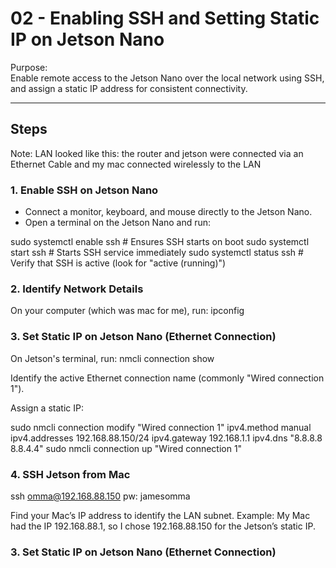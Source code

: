 # 02 - Enabling SSH and Setting Static IP on Jetson Nano

Purpose:  
Enable remote access to the Jetson Nano over the local network using SSH, and assign a static IP address for consistent connectivity.

---

## Steps

Note: LAN looked like this: the router and jetson were connected via an Ethernet Cable and my mac connected wirelessly to the LAN

### 1. Enable SSH on Jetson Nano

- Connect a monitor, keyboard, and mouse directly to the Jetson Nano.
- Open a terminal on the Jetson Nano and run:

sudo systemctl enable ssh   # Ensures SSH starts on boot
sudo systemctl start ssh    # Starts SSH service immediately
sudo systemctl status ssh   # Verify that SSH is active (look for "active (running)")

### 2. Identify Network Details

On your computer (which was mac for me), run:
ipconfig

### 3. Set Static IP on Jetson Nano (Ethernet Connection)

On Jetson's terminal, run: nmcli connection show

Identify the active Ethernet connection name (commonly "Wired connection 1").

Assign a static IP:

sudo nmcli connection modify "Wired connection 1" ipv4.method manual ipv4.addresses 192.168.88.150/24 ipv4.gateway 192.168.1.1 ipv4.dns "8.8.8.8 8.8.4.4"
sudo nmcli connection up "Wired connection 1"

### 4. SSH Jetson from Mac

ssh omma@192.168.88.150
pw: jamesomma

Find your Mac’s IP address to identify the LAN subnet. Example: My Mac had the IP 192.168.88.1, so I chose 192.168.88.150 for the Jetson’s static IP.

### 3. Set Static IP on Jetson Nano (Ethernet Connection)
